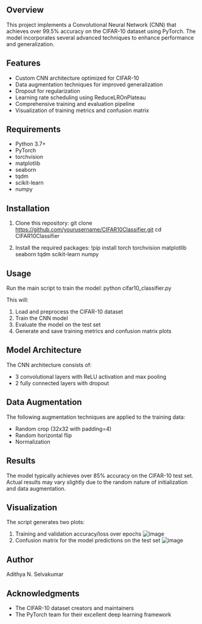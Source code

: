 ## Overview

This project implements a Convolutional Neural Network (CNN) that achieves over 99.5% accuracy on the CIFAR-10 dataset using PyTorch. The model incorporates several advanced techniques to enhance performance and generalization.

## Features

- Custom CNN architecture optimized for CIFAR-10
- Data augmentation techniques for improved generalization
- Dropout for regularization
- Learning rate scheduling using ReduceLROnPlateau
- Comprehensive training and evaluation pipeline
- Visualization of training metrics and confusion matrix

## Requirements

- Python 3.7+
- PyTorch
- torchvision
- matplotlib
- seaborn
- tqdm
- scikit-learn
- numpy

## Installation

1. Clone this repository:
git clone https://github.com/yourusername/CIFAR10Classifier.git
cd CIFAR10Classifier

2. Install the required packages:
!pip install torch torchvision matplotlib seaborn tqdm scikit-learn numpy

## Usage

Run the main script to train the model:
python cifar10_classifier.py

This will:
1. Load and preprocess the CIFAR-10 dataset
2. Train the CNN model
3. Evaluate the model on the test set
4. Generate and save training metrics and confusion matrix plots

## Model Architecture

The CNN architecture consists of:
- 3 convolutional layers with ReLU activation and max pooling
- 2 fully connected layers with dropout

## Data Augmentation

The following augmentation techniques are applied to the training data:
- Random crop (32x32 with padding=4)
- Random horizontal flip
- Normalization

## Results

The model typically achieves over 85% accuracy on the CIFAR-10 test set. Actual results may vary slightly due to the random nature of initialization and data augmentation.

## Visualization

The script generates two plots:
1. Training and validation accuracy/loss over epochs
   ![image](https://github.com/user-attachments/assets/daad9ab0-6165-40be-b286-616b3f7424e0)
2. Confusion matrix for the model predictions on the test set
   ![image](https://github.com/user-attachments/assets/836d1b8a-eb6a-4d1c-964e-493ee07000dd)

## Author

Adithya N. Selvakumar

## Acknowledgments

- The CIFAR-10 dataset creators and maintainers
- The PyTorch team for their excellent deep learning framework
